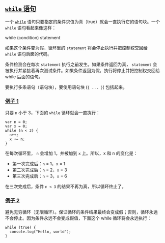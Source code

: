 ## [`while` 语句](https://developer.mozilla.org/zh-CN/docs/Web/JavaScript/Guide/Loops_and_iteration#while_语句)

一个 [`while`](https://developer.mozilla.org/zh-CN/docs/Web/JavaScript/Reference/Statements/while) 语句只要指定的条件求值为真（true）就会一直执行它的语句块。一个 `while` 语句看起来像这样：

while (condition)
  statement

如果这个条件变为假，循环里的 `statement` 将会停止执行并把控制权交回给 `while` 语句后面的代码。

条件检测会在每次 `statement` 执行之前发生。如果条件返回为真， `statement` 会被执行并紧接着再次测试条件。如果条件返回为假，执行将停止并把控制权交回给 while 后面的语句。

要执行多条语句（语句块），要使用语句块 (`{ ... }`) 包括起来。

### [**例子 1**](https://developer.mozilla.org/zh-CN/docs/Web/JavaScript/Guide/Loops_and_iteration#例子_1)

只要 `n` 小于 3，下面的 `while` 循环就会一直执行：

```
var n = 0;
var x = 0;
while (n < 3) {
  n++;
  x += n;
}
```

在每次循环里， `n` 会增加 1，并被加到 `x` 上。所以，x 和 n 的变化是：

-   第一次完成后：`n` = 1，`x` = 1
-   第二次完成后：`n` = 2，`x` = 3
-   第三次完成后：`n` = 3，`x` = 6

在三次完成后，条件 `n < 3` 的结果不再为真，所以循环终止了。

### [**例子 2**](https://developer.mozilla.org/zh-CN/docs/Web/JavaScript/Guide/Loops_and_iteration#例子_2_2)

避免无穷循环（无限循环）。保证循环的条件结果最终会变成假；否则，循环永远不会停止。因为条件永远不会变成假值，下面这个 while 循环将会永远执行：

```
while (true) {
  console.log("Hello, world");
}
```